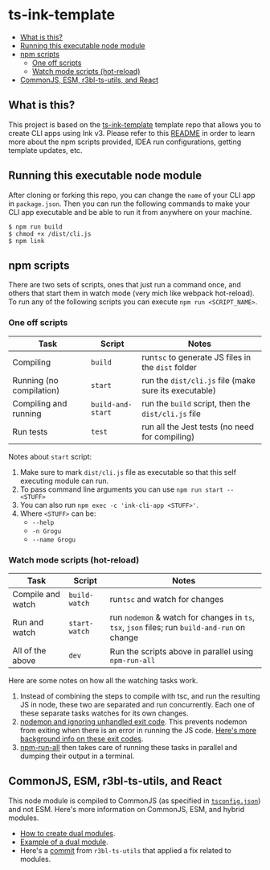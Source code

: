 # ts-ink-template

<!-- START doctoc generated TOC please keep comment here to allow auto update -->
<!-- DON'T EDIT THIS SECTION, INSTEAD RE-RUN doctoc TO UPDATE -->

- [What is this?](#what-is-this)
- [Running this executable node module](#running-this-executable-node-module)
- [npm scripts](#npm-scripts)
  - [One off scripts](#one-off-scripts)
  - [Watch mode scripts (hot-reload)](#watch-mode-scripts-hot-reload)
- [CommonJS, ESM, r3bl-ts-utils, and React](#commonjs-esm-r3bl-ts-utils-and-react)

<!-- END doctoc generated TOC please keep comment here to allow auto update -->

## What is this?

This project is based on the [ts-ink-template](https://github.com/nazmulidris/ts-ink-template)
template repo that allows you to create CLI apps using Ink v3. Please refer to this
[README](https://github.com/nazmulidris/ts-ink-template/blob/main/README.md) in order to learn more
about the npm scripts provided, IDEA run configurations, getting template updates, etc.

## Running this executable node module

After cloning or forking this repo, you can change the `name` of your CLI app in `package.json`.
Then you can run the following commands to make your CLI app executable and be able to run it from
anywhere on your machine.

```shell
$ npm run build
$ chmod +x /dist/cli.js
$ npm link
```

## npm scripts

There are two sets of scripts, ones that just run a command once, and others that start them in
watch mode (very mich like webpack hot-reload). To run any of the following scripts you can execute
`npm run <SCRIPT_NAME>`.

### One off scripts

| Task                     | Script            | Notes                                                 |
| ------------------------ | ----------------- | ----------------------------------------------------- |
| Compiling                | `build`           | run`tsc` to generate JS files in the `dist` folder    |
| Running (no compilation) | `start`           | run the `dist/cli.js` file (make sure its executable) |
| Compiling and running    | `build-and-start` | run the `build` script, then the `dist/cli.js` file   |
| Run tests                | `test`            | run all the Jest tests (no need for compiling)        |

Notes about `start` script:

1. Make sure to mark `dist/cli.js` file as executable so that this self executing module can run.
2. To pass command line arguments you can use `npm run start -- <STUFF>`
3. You can also run `npm exec -c 'ink-cli-app <STUFF>'`.
4. Where `<STUFF>` can be:
   - `--help`
   - `-n Grogu`
   - `--name Grogu`

### Watch mode scripts (hot-reload)

| Task              | Script        | Notes                                                                                         |
| ----------------- | ------------- | --------------------------------------------------------------------------------------------- |
| Compile and watch | `build-watch` | run`tsc` and watch for changes                                                                |
| Run and watch     | `start-watch` | run `nodemon` & watch for changes in `ts`, `tsx`, `json` files; run `build-and-run` on change |
| All of the above  | `dev`         | Run the scripts above in parallel using `npm-run-all`                                         |

Here are some notes on how all the watching tasks work.

1. Instead of combining the steps to compile with tsc, and run the resulting JS in node, these two
   are separated and run concurrently. Each one of these separate tasks watches for its own changes.
2. [nodemon and ignoring unhandled exit code][w-1]. This prevents nodemon from exiting when there is
   an error in running the JS code. [Here's more background info on these exit codes][w-2].
3. [npm-run-all][w-3] then takes care of running these tasks in parallel and dumping their output in
   a terminal.

<!-- prettier-ignore-start -->

[w-1]: https://nicedoc.io/remy/nodemon/blob/master/faq.md#error-process-failed-unhandled-exit-code-2
[w-2]: https://remysharp.com/2018/01/08/a-clean-exit#changing-exit-codes
[w-3]: https://github.com/mysticatea/npm-run-all

<!-- prettier-ignore-end -->

## CommonJS, ESM, r3bl-ts-utils, and React

This node module is compiled to CommonJS (as specified in [`tsconfig.json`](tsconfig.json)) and not
ESM. Here's more information on CommonJS, ESM, and hybrid modules.

- [How to create dual modules][e-1].
- [Example of a dual module][e-2].
- Here's a [commit][e-3] from `r3bl-ts-utils` that applied a fix related to modules.

<!-- prettier-ignore-start -->

[e-1]: https://www.sensedeep.com/blog/posts/2021/how-to-create-single-source-npm-module.html
[e-2]: https://github.com/sensedeep/dynamodb-onetable
[e-3]: https://github.com/r3bl-org/r3bl-ts-utils/commit/a2e1465c8ab0319c5622c8a1a2b9acc634134099

<!-- prettier-ignore-end -->
